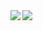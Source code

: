 <img align="left" src="https://github-readme-stats.vercel.app/api?username=Ge0rg3&layout=compact&count_private=true&show_icons=true&hide_border=true"/>
<img align="left" src="https://github-readme-stats.vercel.app/api/top-langs/?username=Ge0rg3&layout=compact&hide_border=true&card_width=250"/>
